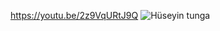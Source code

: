 https://youtu.be/2z9VqURtJ9Q
![Hüseyin tunga](https://user-images.githubusercontent.com/95682830/148689296-cfe67809-badc-40b1-a9d2-37034d4db15e.png)
